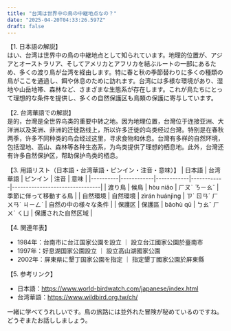 ```yaml
---
title: "台湾は世界中の鳥の中継地点なの？"
date: "2025-04-20T04:33:26.597Z"
draft: false
---
```


【1. 日本語の解説】  
はい、台湾は世界中の鳥の中継地点として知られています。地理的位置が、アジアとオーストラリア、そしてアメリカとアフリカを結ぶルートの一部にあるため、多くの渡り鳥が台湾を経由します。特に春と秋の季節替わりに多くの種類の鳥がここを通過し、餌や休息のために訪れます。台湾には多様な環境があり、湿地や山岳地帯、森林など、さまざまな生態系が存在します。これが鳥たちにとって理想的な条件を提供し、多くの自然保護区も鳥類の保護に寄与しています。

【2. 台湾華語での解説】  
是的，台灣是全世界鸟类的重要中转之地。因为地理位置，台灣位于连接亚洲、大洋洲以及美洲、非洲的迁徙路线上，所以许多迁徙的鸟类经过台灣。特别是在春秋两季，许多不同种类的鸟会经过这里，寻求食物和休息。台灣有多样的自然环境，包括湿地、高山、森林等各种生态系，为鸟类提供了理想的栖息地。此外，台灣还有许多自然保护区，帮助保护鸟类的栖息。

【3. 用語リスト（日本語・台湾華語・ピンイン・注音・意味）】
| 日本語   | 台湾華語   | ピンイン   | 注音       | 意味                           |
|----------|------------|------------|------------|--------------------------------|
| 渡り鳥   | 候鳥       | hòu niǎo   | ㄏㄡˋ ㄋㄧㄠˇ | 季節に伴って移動する鳥         |
| 自然環境 | 自然環境   | zìrán huánjìng | ㄗˋ ㄖㄢˊ ㄏㄨㄢˊ ㄐㄧㄥˋ | 自然の中の様々な条件           |
| 保護区   | 保護區     | bǎohù qū  | ㄅㄠˇ ㄏㄨˋ ㄑㄩ   | 保護された自然区域             |

【4. 関連年表】  
- 1984年：台南市に台江国家公園を設立 ｜ 設立台江國家公園於臺南市
- 1997年：好息湖国家公園設立 ｜ 設立高山湖國家公園 
- 2002年：屏東県に墾丁国家公園を指定 ｜ 指定墾丁國家公園於屏東縣

【5. 参考リンク】  
- 日本語：https://www.world-birdwatch.com/japanese/index.html  
- 台湾華語：https://www.wildbird.org.tw/ch/

一緒に学べてうれしいです。鳥の旅路には並外れた冒険が秘めているのですね。どうぞまたお話ししましょう。